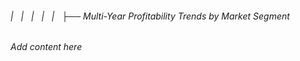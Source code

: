 ###### |   |   |   |   |   ├── Multi-Year Profitability Trends by Market Segment

*Add content here*